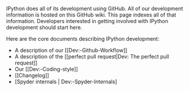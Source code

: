 IPython does all of its development using GitHub. All of our development information is hosted on this GitHub wiki. This page indexes all of that information. Developers interested in getting involved with IPython development should start here.

Here are the core documents describing IPython development:

* A description of our [[Dev:-Github-Workflow]]
* A description of the [[perfect pull request|Dev: The perfect pull request]]
* Our [[Dev:-Coding-style]]
* [[Changelog]]
* [Spyder internals | Dev:-Spyder-Internals]
